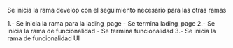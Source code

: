  Se inicia la rama develop con el seguimiento necesario para las otras ramas

 1.- Se inicia la rama para la lading_page - Se termina lading_page
 2.- Se inicia la rama de funcionalidad - Se termina funcionalidad
 3.- Se inicia la rama de funcionalidad UI 





